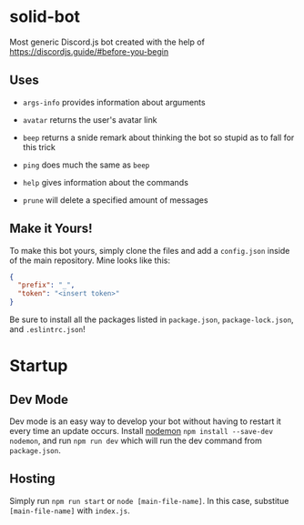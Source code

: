 # solid-bot
Most generic Discord.js bot created with the help of https://discordjs.guide/#before-you-begin

## Uses

* `args-info` provides information about arguments

* `avatar` returns the user's avatar link

* `beep` returns a snide remark about thinking the bot so stupid as to fall for this trick

* `ping` does much the same as `beep`

* `help` gives information about the commands

* `prune` will delete a specified amount of messages


## Make it Yours!

To make this bot yours, simply clone the files and add a `config.json` inside of the main repository. Mine looks like this: 
  ```json
{
    "prefix": "_",
    "token": "<insert token>"
}
```

Be sure to install all the packages listed in `package.json`, `package-lock.json`, and `.eslintrc.json`!

# Startup

## Dev Mode

Dev mode is an easy way to develop your bot without having to restart it every time an update occurs. Install <a href="https://www.npmjs.com/package/nodemon" target="_blank" rel="noopener">nodemon</a> `npm install --save-dev nodemon`, and run `npm run dev` which will run the dev command from `package.json`.


## Hosting

Simply run `npm run start` or `node [main-file-name]`. In this case, substitue `[main-file-name]` with `index.js`.
